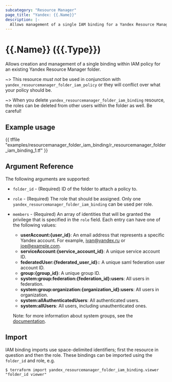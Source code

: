 ```yaml
---
subcategory: "Resource Manager"
page_title: "Yandex: {{.Name}}"
description: |-
  Allows management of a single IAM binding for a Yandex Resource Manager folder.
---
```


# {{.Name}} ({{.Type}})

Allows creation and management of a single binding within IAM policy for an existing Yandex Resource Manager folder.

~> This resource *must not* be used in conjunction with `yandex_resourcemanager_folder_iam_policy` or they will conflict over what your policy should be.

~> When you delete `yandex_resourcemanager_folder_iam_binding` resource, the roles can be deleted from other users within the folder as well. Be careful!

## Example usage

{{ tffile "examples/resourcemanager_folder_iam_binding/r_resourcemanager_folder_iam_binding_1.tf" }}

## Argument Reference

The following arguments are supported:

* `folder_id` - (Required) ID of the folder to attach a policy to.

* `role` - (Required) The role that should be assigned. Only one `yandex_resourcemanager_folder_iam_binding` can be used per role.

* `members` - (Required) An array of identities that will be granted the privilege that is specified in the `role` field. Each entry can have one of the following values:
  * **userAccount:{user_id}**: An email address that represents a specific Yandex account. For example, ivan@yandex.ru or joe@example.com.
  * **serviceAccount:{service_account_id}**: A unique service account ID.
  * **federatedUser:{federated_user_id}:**: A unique saml federation user account ID.
  * **group:{group_id}**: A unique group ID.
  * **system:group:federation:{federation_id}:users**: All users in federation.
  * **system:group:organization:{organization_id}:users**: All users in organization.
  * **system:allAuthenticatedUsers**: All authenticated users.
  * **system:allUsers**: All users, including unauthenticated ones.

  Note: for more information about system groups, see the [documentation](https://cloud.yandex.com/docs/iam/concepts/access-control/system-group).

## Import

IAM binding imports use space-delimited identifiers; first the resource in question and then the role. These bindings can be imported using the `folder_id` and role, e.g.

```
$ terraform import yandex_resourcemanager_folder_iam_binding.viewer "folder_id viewer"
```
